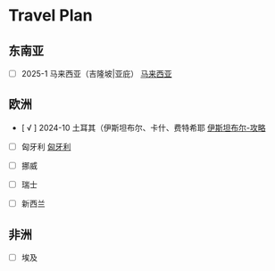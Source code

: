 # Travel Plan

## 东南亚
- [ ] 2025-1 马来西亚（吉隆坡|亚庇）
<a href="https://github.com/RaymonZhang1011/MD_Doc/blob/main/Writerside/topics/personal/travel-tips/tips/2025-01%E9%A9%AC%E6%9D%A5%E8%A5%BF%E4%BA%9A.md">马来西亚</a>

## 欧洲
- [ √ ] 2024-10 土耳其（伊斯坦布尔、卡什、费特希耶
<a href="https://github.com/RaymonZhang1011/MD_Doc/blob/main/Writerside/topics/personal/travel-tips/tips/2024-10%E5%9C%9F%E8%80%B3%E5%85%B6.md">伊斯坦布尔-攻略</a>

- [ ] 匈牙利
<a href="https://github.com/RaymonZhang1011/MD_Doc/blob/main/Writerside/topics/personal/travel-tips/tips/2025-xx%20%E5%8C%88%E7%89%99%E5%88%A9.md">匈牙利</a>

- [ ] 挪威

- [ ] 瑞士

- [ ] 新西兰

## 非洲
- [ ] 埃及
